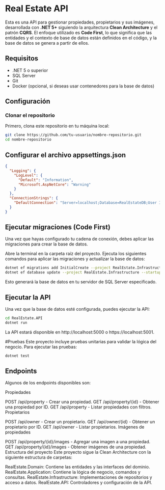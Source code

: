 # Real Estate API

Esta es una API para gestionar propiedades, propietarios y sus imágenes, desarrollada con **.NET 5+** siguiendo la arquitectura **Clean Architecture** y el patrón **CQRS**. El enfoque utilizado es **Code First**, lo que significa que las entidades y el contexto de base de datos están definidos en el código, y la base de datos se genera a partir de ellos.

## Requisitos

- .NET 5 o superior
- SQL Server
- Git
- Docker (opcional, si deseas usar contenedores para la base de datos)

## Configuración

### Clonar el repositorio

Primero, clona este repositorio en tu máquina local:

```bash
git clone https://github.com/tu-usuario/nombre-repositorio.git
cd nombre-repositorio
```
## Configurar el archivo appsettings.json
```json
{
  "Logging": {
    "LogLevel": {
      "Default": "Information",
      "Microsoft.AspNetCore": "Warning"
    }
  },
  "ConnectionStrings": {
    "DefaultConnection": "Server=localhost;Database=RealEstateDB;User Id=sa;Password=Str0ngP@ssw0rd!;TrustServerCertificate=True;"
  }
}
```
## Ejecutar migraciones (Code First)
Una vez que hayas configurado tu cadena de conexión, debes aplicar las migraciones para crear la base de datos.

Abre la terminal en la carpeta raíz del proyecto.
Ejecuta los siguientes comandos para aplicar las migraciones y actualizar la base de datos:
```bash
dotnet ef migrations add InitialCreate --project RealEstate.Infrastructure --startup-project RealEstate.API
dotnet ef database update --project RealEstate.Infrastructure --startup-project RealEstate.API
```
Esto generará la base de datos en tu servidor de SQL Server especificado.

## Ejecutar la API
Una vez que la base de datos esté configurada, puedes ejecutar la API:
```bash
cd RealEstate.API
dotnet run
```
La API estará disponible en http://localhost:5000 o https://localhost:5001.

#Pruebas
Este proyecto incluye pruebas unitarias para validar la lógica del negocio. Para ejecutar las pruebas:

```bash
dotnet test
```

## Endpoints
Algunos de los endpoints disponibles son:

Propiedades

POST /api/property - Crear una propiedad.
GET /api/property/{id} - Obtener una propiedad por ID.
GET /api/property - Listar propiedades con filtros.
Propietarios

POST /api/owner - Crear un propietario.
GET /api/owner/{id} - Obtener un propietario por ID.
GET /api/owner - Listar propietarios.
Imágenes de propiedades

POST /api/property/{id}/images - Agregar una imagen a una propiedad.
GET /api/property/{id}/images - Obtener imágenes de una propiedad.
Estructura del proyecto
Este proyecto sigue la Clean Architecture con la siguiente estructura de carpetas:

RealEstate.Domain: Contiene las entidades y las interfaces del dominio.
RealEstate.Application: Contiene la lógica de negocio, comandos y consultas.
RealEstate.Infrastructure: Implementaciones de repositorios y acceso a datos.
RealEstate.API: Controladores y configuración de la API.
